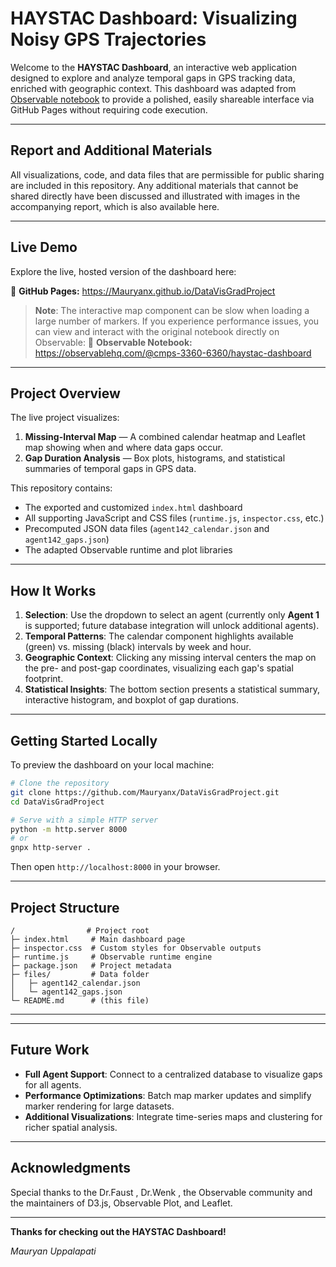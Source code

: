 # HAYSTAC Dashboard: Visualizing Noisy GPS Trajectories

Welcome to the **HAYSTAC Dashboard**, an interactive web application designed to explore and analyze temporal gaps in GPS tracking data, enriched with geographic context. This dashboard was adapted from  [Observable notebook](https://observablehq.com/@cmps-3360-6360/haystac-dashboard) to provide a polished, easily shareable interface via GitHub Pages without requiring code execution.

---
## Report and Additional Materials

All visualizations, code, and data files that are permissible for public sharing are included in this repository. Any additional materials that cannot be shared directly have been discussed and illustrated with images in the accompanying report, which is also available here.

---

## Live Demo

Explore the live, hosted version of the dashboard here:

🔗 **GitHub Pages:** https://Mauryanx.github.io/DataVisGradProject

> **Note**: The interactive map component can be slow when loading a large number of markers. If you experience performance issues, you can view and interact with the original notebook directly on Observable:
> 🔗 **Observable Notebook:** https://observablehq.com/@cmps-3360-6360/haystac-dashboard

---


## Project Overview

The live project visualizes:
1. **Missing-Interval Map** — A combined calendar heatmap and Leaflet map showing when and where data gaps occur.
2. **Gap Duration Analysis** — Box plots, histograms, and statistical summaries of temporal gaps in GPS data.

This repository contains:
- The exported and customized `index.html` dashboard
- All supporting JavaScript and CSS files (`runtime.js`, `inspector.css`, etc.)
- Precomputed JSON data files (`agent142_calendar.json` and `agent142_gaps.json`)
- The adapted Observable runtime and plot libraries

---

## How It Works

1. **Selection**: Use the dropdown to select an agent (currently only **Agent 1** is supported; future database integration will unlock additional agents).
2. **Temporal Patterns**: The calendar component highlights available (green) vs. missing (black) intervals by week and hour.
3. **Geographic Context**: Clicking any missing interval centers the map on the pre- and post-gap coordinates, visualizing each gap's spatial footprint.
4. **Statistical Insights**: The bottom section presents a statistical summary, interactive histogram, and boxplot of gap durations.

---

## Getting Started Locally

To preview the dashboard on your local machine:

```bash
# Clone the repository
git clone https://github.com/Mauryanx/DataVisGradProject.git
cd DataVisGradProject

# Serve with a simple HTTP server
python -m http.server 8000
# or
gnpx http-server .
```

Then open `http://localhost:8000` in your browser.

---

## Project Structure

```
/                # Project root
├─ index.html     # Main dashboard page
├─ inspector.css  # Custom styles for Observable outputs
├─ runtime.js     # Observable runtime engine
├─ package.json   # Project metadata
├─ files/         # Data folder
│   ├─ agent142_calendar.json
│   └─ agent142_gaps.json
└─ README.md      # (this file)
```

---



---

## Future Work

- **Full Agent Support**: Connect to a centralized database to visualize gaps for all agents.
- **Performance Optimizations**: Batch map marker updates and simplify marker rendering for large datasets.
- **Additional Visualizations**: Integrate time-series maps and clustering for richer spatial analysis.

---

## Acknowledgments

 Special thanks to the Dr.Faust , Dr.Wenk , the Observable community and the maintainers of D3.js, Observable Plot, and Leaflet.

---

**Thanks for checking out the HAYSTAC Dashboard!**

*Mauryan Uppalapati*
